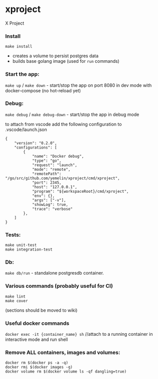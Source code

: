 # xproject
X Project

### Install
`make install`
- creates a volume to persist postgres data
- builds base golang image (used for `run` commands)

### Start the app:
`make up` / `make down` - start/stop the app on port 8080 in dev mode with docker-compose
(no hot-reload yet)

### Debug:
`make debug` / `make debug-down` - start/stop the app in debug mode

to attach from vscode add the following configuration to .vscode/launch.json
```
{
    "version": "0.2.0",
    "configurations": [
        {
            "name": "Docker debug",
            "type": "go",
            "request": "launch",
            "mode": "remote",
            "remotePath": "/go/src/github.com/yemelin/xproject/cmd/xproject",
            "port": 2345,
            "host": "127.0.0.1",
            "program": "${workspaceRoot}/cmd/xproject",
            "env": {},
            "args": ["-v"],
            "showLog": true,
            "trace": "verbose"
        },
    ]
}
```

### Tests:
```
make unit-test
make integration-test
```

### Db:
`make db/run` - standalone postgresdb container.

### Various commands (probably useful for CI)
```
make lint
make cover
```

(sections should be moved to wiki)
### Useful docker commands
`docker exec -it {container_name} sh`                       //attach to a running container in interactive mode and run shell

### Remove ALL containers, images and volumes:
```
docker rm $(docker ps -a -q)
docker rmi $(docker images -q)    
docker volume rm $(docker volume ls -qf dangling=true)
```